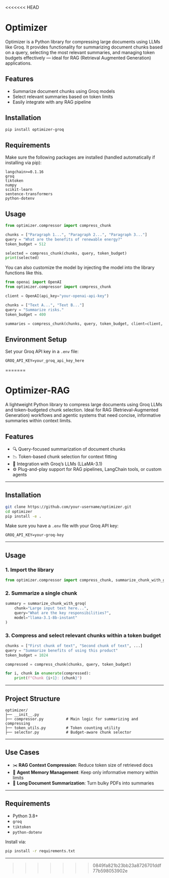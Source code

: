 <<<<<<< HEAD
# Optimizer

Optimizer is a Python library for compressing large documents using LLMs like Groq. It provides functionality for summarizing document chunks based on a query, selecting the most relevant summaries, and managing token budgets effectively — ideal for RAG (Retrieval Augmented Generation) applications.

## Features

- Summarize document chunks using Groq models
- Select relevant summaries based on token limits
- Easily integrate with any RAG pipeline

## Installation

```bash
pip install optimizer-groq
```

## Requirements

Make sure the following packages are installed (handled automatically if installing via pip):

```text
langchain>=0.1.16
groq
tiktoken
numpy
scikit-learn
sentence-transformers
python-dotenv
```

## Usage

```python
from optimizer.compressor import compress_chunk

chunks = ["Paragraph 1...", "Paragraph 2...", "Paragraph 3..."]
query = "What are the benefits of renewable energy?"
token_budget = 512

selected = compress_chunk(chunks, query, token_budget)
print(selected)
```

You can also customize the model by injecting the model into the library functions like this.

```python
from openai import OpenAI
from optimizer.compressor import compress_chunk

client = OpenAI(api_key="your-openai-api-key")

chunks = ["Text A...", "Text B..."]
query = "Summarize risks."
token_budget = 400

summaries = compress_chunk(chunks, query, token_budget, client=client, model="gpt-4")
```


## Environment Setup

Set your Groq API key in a `.env` file:

```env
GROQ_API_KEY=your_groq_api_key_here
```
=======
# Optimizer-RAG

A lightweight Python library to compress large documents using Groq LLMs and token-budgeted chunk selection. Ideal for RAG (Retrieval-Augmented Generation) workflows and agentic systems that need concise, informative summaries within context limits.

## Features

- 🔍 Query-focused summarization of document chunks  
- 📉 Token-based chunk selection for context fitting  
- 🧠 Integration with Groq’s LLMs (LLaMA-3.1)  
- ⚙️ Plug-and-play support for RAG pipelines, LangChain tools, or custom agents

---

## Installation

```bash
git clone https://github.com/your-username/optimizer.git
cd optimizer
pip install -e .
```

Make sure you have a `.env` file with your Groq API key:

```env
GROQ_API_KEY=your-groq-key
```

---

## Usage

### 1. Import the library

```python
from optimizer.compressor import compress_chunk, summarize_chunk_with_groq
```

### 2. Summarize a single chunk

```python
summary = summarize_chunk_with_groq(
    chunk="Large input text here...",
    query="What are the key responsibilities?",
    model="llama-3.1-8b-instant"
)
```

### 3. Compress and select relevant chunks within a token budget

```python
chunks = ["First chunk of text", "Second chunk of text", ...]
query = "Summarize benefits of using this product"
token_budget = 1024

compressed = compress_chunk(chunks, query, token_budget)

for i, chunk in enumerate(compressed):
    print(f"Chunk {i+1}: {chunk}")
```

---

## Project Structure

```
optimizer/
├── __init__.py
├── compressor.py          # Main logic for summarizing and compressing
├── token_utils.py         # Token counting utility
├── selector.py            # Budget-aware chunk selector
```

---

## Use Cases

- ✂️ **RAG Context Compression**: Reduce token size of retrieved docs  
- 🤖 **Agent Memory Management**: Keep only informative memory within limits  
- 📄 **Long Document Summarization**: Turn bulky PDFs into summaries  

---

## Requirements

- Python 3.8+
- `groq`
- `tiktoken`
- `python-dotenv`

Install via:

```bash
pip install -r requirements.txt
```

---

>>>>>>> 0849fa821b23bb23a8726701ddf77b598053902e
